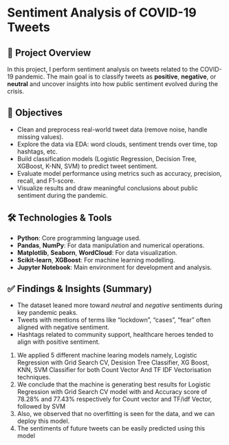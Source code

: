 # Sentiment Analysis of COVID-19 Tweets  


## 🧠 Project Overview  
In this project, I perform sentiment analysis on tweets related to the COVID-19 pandemic. The main goal is to classify tweets as **positive**, **negative**, or **neutral** and uncover insights into how public sentiment evolved during the crisis.

## 🎯 Objectives  
- Clean and preprocess real-world tweet data (remove noise, handle missing values).  
- Explore the data via EDA: word clouds, sentiment trends over time, top hashtags, etc.  
- Build classification models (Logistic Regression, Decision Tree, XGBoost, K-NN, SVM) to predict tweet sentiment.  
- Evaluate model performance using metrics such as accuracy, precision, recall, and F1-score.  
- Visualize results and draw meaningful conclusions about public sentiment during the pandemic.

## 🛠 Technologies & Tools  
- **Python**: Core programming language used.  
- **Pandas**, **NumPy**: For data manipulation and numerical operations.  
- **Matplotlib**, **Seaborn**, **WordCloud**: For data visualization.  
- **Scikit-learn**, **XGBoost**: For machine learning modelling.  
- **Jupyter Notebook**: Main environment for development and analysis.

## ✅ Findings & Insights (Summary)  
- The dataset leaned more toward *neutral* and *negative* sentiments during key pandemic peaks.  
- Tweets with mentions of terms like “lockdown”, “cases”, “fear” often aligned with negative sentiment.  
- Hashtags related to community support, healthcare heroes tended to align with positive sentiment.
  
1. We applied 5 different machine learing models namely, Logistic Regression with Grid Search CV, Desision Tree Classifier, XG Boost, KNN, SVM Classifier for both Count Vector And TF IDF Vectorisation techniques.
2. We conclude that the machine is generating best results for Logistic Regression with Grid Search CV model with and Accuracy score of 78.28% and 77.43% respectively for Count vector and TF/idf Vector, followed by SVM
3. Also, we observed that no overfitting is seen for the data, and we can deploy this model.
4. The sentiments of future tweets can be easily predicted using this model
